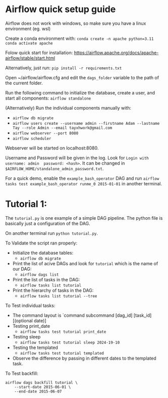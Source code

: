 # Airflow quick setup guide

Airflow does not work with windows, so make sure you have a linux environment (eg. wsl)

Create a conda environment with:
`conda create -n apache python=3.11`
`conda activate apache`

Folow quick start for installation: https://airflow.apache.org/docs/apache-airflow/stable/start.html

Alternatively, just run:
`pip install -r requirements.txt`

Open ~/airflow/airflow.cfg and edit the `dags_folder` variable to the path of the current folder.

Run the following command to initialize the database, create a user, and start all components:
`airflow standalone`

(Alternatively) Run the individual components manually with:
- `airflow db migrate`
- `airflow users create --username admin --firstname Adam --lastname Tay --role Admin --email tayxhwork@gmail.com`
- `airflow webserver --port 8080`
- `airflow scheduler`

Webserver will be started on localhost:8080.

Username and Password will be given in the log. Look for `Login with username: admin  password: <hash>`. It can be changed in `$AIRFLOW_HOME/standalone_admin_password.txt`.

For a quick demo, enable the `example_bash_operator` DAG and run `airflow tasks test example_bash_operator runme_0 2015-01-01` in another terminal.

# Tutorial 1:
The `tutorial.py` is one example of a simple DAG pipeline. The python file is basically just a configuration of the DAG.

On another terminal run `python tutorial.py`.

To Validate the script ran properly:

- Initialize the database tables: 
    - `airflow db migrate`
- Print the list of acive DAGs and look for `tutorial` which is the name of our DAG: 
    - `airflow dags list`
- Print the list of tasks in the DAG: 
    - `airflow tasks list tutorial`
- Print the hierarchy of tasks in the DAG: 
    - `airflow tasks list tutorial --tree`

To Test individual tasks:

- The command layout is `command subcommand [dag_id] [task_id] [(optional date)]
- Testing print_date
    - `airflow tasks test tutorial print_date` 
- Testing sleep
    - `airflow tasks test tutorial sleep 2024-19-10`
- Testing the templated
    - `airflow tasks test tutorial templated` 
- Observe the difference by passing in different dates to the templated task.

To Test backfill:
```
airflow dags backfill tutorial \
    --start-date 2015-06-01 \
    --end-date 2015-06-07
````